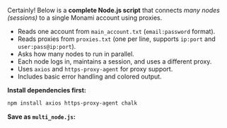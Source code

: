 Certainly! Below is a **complete Node.js script** that connects *many nodes (sessions)* to a single Monami account using proxies.  
- Reads one account from `main_account.txt` (`email:password` format).
- Reads proxies from `proxies.txt` (one per line, supports `ip:port` and `user:pass@ip:port`).
- Asks how many nodes to run in parallel.
- Each node logs in, maintains a session, and uses a different proxy.
- Uses `axios` and `https-proxy-agent` for proxy support.
- Includes basic error handling and colored output.

**Install dependencies first:**
```bash
npm install axios https-proxy-agent chalk
```

**Save as `multi_node.js`:**
